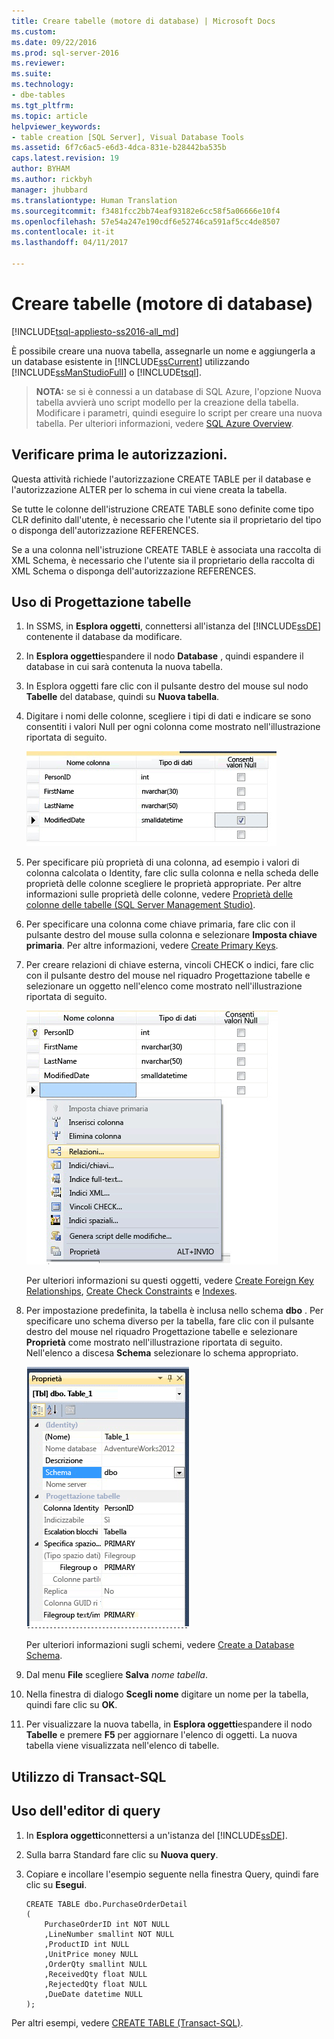 ```yaml
---
title: Creare tabelle (motore di database) | Microsoft Docs
ms.custom: 
ms.date: 09/22/2016
ms.prod: sql-server-2016
ms.reviewer: 
ms.suite: 
ms.technology:
- dbe-tables
ms.tgt_pltfrm: 
ms.topic: article
helpviewer_keywords:
- table creation [SQL Server], Visual Database Tools
ms.assetid: 6f7c6ac5-e6d3-4dca-831e-b28442ba535b
caps.latest.revision: 19
author: BYHAM
ms.author: rickbyh
manager: jhubbard
ms.translationtype: Human Translation
ms.sourcegitcommit: f3481fcc2bb74eaf93182e6cc58f5a06666e10f4
ms.openlocfilehash: 57e54a247e190cdf6e52746ca591af5cc4de8507
ms.contentlocale: it-it
ms.lasthandoff: 04/11/2017

---
```

# <a name="create-tables-database-engine"></a>Creare tabelle (motore di database)
[!INCLUDE[tsql-appliesto-ss2016-all_md](../../includes/tsql-appliesto-ss2016-all-md.md)]

  È possibile creare una nuova tabella, assegnarle un nome e aggiungerla a un database esistente in [!INCLUDE[ssCurrent](../../includes/sscurrent-md.md)] utilizzando [!INCLUDE[ssManStudioFull](../../includes/ssmanstudiofull-md.md)] o [!INCLUDE[tsql](../../includes/tsql-md.md)].  
  
> **NOTA:** se si è connessi a un database di SQL Azure, l'opzione Nuova tabella avvierà uno script modello per la creazione della tabella. Modificare i parametri, quindi eseguire lo script per creare una nuova tabella. Per ulteriori informazioni, vedere [SQL Azure Overview](http://go.microsoft.com/fwlink/?LinkId=163948).  
   
 
  
##  <a name="Permissions"></a> Verificare prima le autorizzazioni.  
Questa attività richiede l'autorizzazione CREATE TABLE per il database e l'autorizzazione ALTER per lo schema in cui viene creata la tabella.  
  
 Se tutte le colonne dell'istruzione CREATE TABLE sono definite come tipo CLR definito dall'utente, è necessario che l'utente sia il proprietario del tipo o disponga dell'autorizzazione REFERENCES.  
  
 Se a una colonna nell'istruzione CREATE TABLE è associata una raccolta di XML Schema, è necessario che l'utente sia il proprietario della raccolta di XML Schema o disponga dell'autorizzazione REFERENCES.  
  
 
## <a name="using-table-designer"></a>Uso di Progettazione tabelle  
  
1.  In SSMS, in **Esplora oggetti**, connettersi all'istanza del [!INCLUDE[ssDE](../../includes/ssde-md.md)] contenente il database da modificare.  
  
2.  In **Esplora oggetti**espandere il nodo **Database** , quindi espandere il database in cui sarà contenuta la nuova tabella.  
  
3.  In Esplora oggetti fare clic con il pulsante destro del mouse sul nodo **Tabelle** del database, quindi su **Nuova tabella**.  
  
4.  Digitare i nomi delle colonne, scegliere i tipi di dati e indicare se sono consentiti i valori Null per ogni colonna come mostrato nell'illustrazione riportata di seguito.  
  
     ![AddColumnsinTableDesigner](../../relational-databases/tables/media/addcolumnsintabledesigner.gif "AddColumnsinTableDesigner")  
  
5.  Per specificare più proprietà di una colonna, ad esempio i valori di colonna calcolata o Identity, fare clic sulla colonna e nella scheda delle proprietà delle colonne scegliere le proprietà appropriate. Per altre informazioni sulle proprietà delle colonne, vedere [Proprietà delle colonne delle tabelle &#40;SQL Server Management Studio&#41;](../../relational-databases/tables/table-column-properties-sql-server-management-studio.md).  
  
6.  Per specificare una colonna come chiave primaria, fare clic con il pulsante destro del mouse sulla colonna e selezionare **Imposta chiave primaria**. Per altre informazioni, vedere [Create Primary Keys](../../relational-databases/tables/create-primary-keys.md).  
  
7.  Per creare relazioni di chiave esterna, vincoli CHECK o indici, fare clic con il pulsante destro del mouse nel riquadro Progettazione tabelle e selezionare un oggetto nell'elenco come mostrato nell'illustrazione riportata di seguito.  
  
     ![AddTableObjects](../../relational-databases/tables/media/addtableobjects.gif "AddTableObjects")  
  
     Per ulteriori informazioni su questi oggetti, vedere [Create Foreign Key Relationships](../../relational-databases/tables/create-foreign-key-relationships.md), [Create Check Constraints](../../relational-databases/tables/create-check-constraints.md) e [Indexes](../../relational-databases/indexes/indexes.md).  
  
8.  Per impostazione predefinita, la tabella è inclusa nello schema **dbo** . Per specificare uno schema diverso per la tabella, fare clic con il pulsante destro del mouse nel riquadro Progettazione tabelle e selezionare **Proprietà** come mostrato nell'illustrazione riportata di seguito. Nell'elenco a discesa **Schema** selezionare lo schema appropriato.  
  
     ![Specifyatableschema](../../relational-databases/tables/media/specifyatableschema.gif "Specifyatableschema")  
  
     Per ulteriori informazioni sugli schemi, vedere [Create a Database Schema](../../relational-databases/security/authentication-access/create-a-database-schema.md).  
  
9. Dal menu **File** scegliere **Salva** *nome tabella*.  
  
10. Nella finestra di dialogo **Scegli nome** digitare un nome per la tabella, quindi fare clic su **OK**.  
  
11. Per visualizzare la nuova tabella, in **Esplora oggetti**espandere il nodo **Tabelle** e premere **F5** per aggiornare l'elenco di oggetti. La nuova tabella viene visualizzata nell'elenco di tabelle.  
  
##  <a name="TsqlProcedure"></a> Utilizzo di Transact-SQL  
  
## <a name="using-query-editor"></a>Uso dell'editor di query  
  
1.  In **Esplora oggetti**connettersi a un'istanza del [!INCLUDE[ssDE](../../includes/ssde-md.md)].  
  
2.  Sulla barra Standard fare clic su **Nuova query**.  
  
3.  Copiare e incollare l'esempio seguente nella finestra Query, quindi fare clic su **Esegui**.  
  
    ```  
    CREATE TABLE dbo.PurchaseOrderDetail  
    (  
        PurchaseOrderID int NOT NULL  
        ,LineNumber smallint NOT NULL  
        ,ProductID int NULL  
        ,UnitPrice money NULL  
        ,OrderQty smallint NULL  
        ,ReceivedQty float NULL  
        ,RejectedQty float NULL  
        ,DueDate datetime NULL  
    );  
    ```  
  
 Per altri esempi, vedere [CREATE TABLE &#40;Transact-SQL&#41;](../../t-sql/statements/create-table-transact-sql.md).  
  
  

